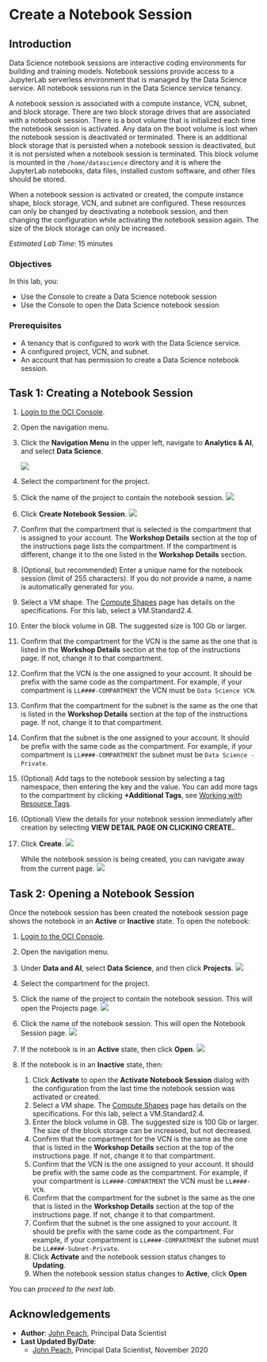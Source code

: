 # Create a Notebook Session

## Introduction

Data Science notebook sessions are interactive coding environments for building and training models. Notebook sessions provide access to a JupyterLab serverless environment that is managed by the Data Science service. All notebook sessions run in the Data Science service tenancy.

A notebook session is associated with a compute instance, VCN, subnet, and block storage. There are two block storage drives that are associated with a notebook session. There is a boot volume that is initialized each time the notebook session is activated. Any data on the boot volume is lost when the notebook session is deactivated or terminated. There is an additional block storage that is persisted when a notebook session is deactivated, but it is not persisted when a notebook session is terminated. This block volume is mounted in the ``/home/datascience`` directory and it is where the JupyterLab notebooks, data files, installed custom software, and other files should be stored.

When a notebook session is activated or created, the compute instance shape, block storage, VCN, and subnet are configured. These resources can only be changed by deactivating a notebook session, and then changing the configuration while activating the notebook session again. The size of the block storage can only be increased.

*Estimated Lab Time*: 15 minutes

### Objectives
In this lab, you:
* Use the Console to create a Data Science notebook session
* Use the Console to open the Data Science notebook session

### Prerequisites

* A tenancy that is configured to work with the Data Science service.
* A configured project, VCN, and subnet.
* An account that has permission to create a Data Science notebook session.

## Task 1: Creating a Notebook Session

1. [Login to the OCI Console](https://www.oracle.com/cloud/sign-in.html).
1. Open the navigation menu.
1. Click the **Navigation Menu** in the upper left, navigate to **Analytics & AI**, and select **Data Science**. 
	
	![](https://raw.githubusercontent.com/oracle/learning-library/master/common/images/console/analytics-ml-datascience.png " ")

1. Select the compartment for the project.
1. Click the name of the project to contain the notebook session.
    ![](./../speed-up-ds-with-the-ads-sdk/images/select-project.png)

1. Click **Create Notebook Session**.
    ![](./../speed-up-ds-with-the-ads-sdk/images/create-notebook.png)

1. Confirm that the compartment that is selected is the compartment that is assigned to your account. The **Workshop Details** section at the top of the instructions page lists the compartment. If the compartment is different, change it to the one listed in the **Workshop Details** section.
1. (Optional, but recommended) Enter a unique name for the notebook session (limit of 255 characters). If you do not provide a name, a name is automatically generated for you.
1. Select a VM shape. The [Compute Shapes](https://docs.cloud.oracle.com/en-us/iaas/Content/Compute/References/computeshapes.htm) page has details on the specifications. For this lab, select a VM.Standard2.4.
1. Enter the block volume in GB. The suggested size is 100 Gb or larger.
1. Confirm that the compartment for the VCN is the same as the one that is listed in the **Workshop Details** section at the top of the instructions page. If not, change it to that compartment.
1. Confirm that the VCN is the one assigned to your account. It should be prefix with the same code as the compartment. For example, if your compartment is ``LL####-COMPARTMENT`` the VCN must be ``Data Science VCN``.
1. Confirm that the compartment for the subnet is the same as the one that is listed in the **Workshop Details** section at the top of the instructions page. If not, change it to that compartment.
1. Confirm that the subnet is the one assigned to your account. It should be prefix with the same code as the compartment. For example, if your compartment is ``LL####-COMPARTMENT`` the subnet must be ``Data Science - Private``.
1. (Optional) Add tags to the notebook session by selecting a tag namespace, then entering the key and the value. You can add more tags to the compartment by clicking **+Additional Tags**, see [Working with Resource Tags](https://docs.cloud.oracle.com/iaas/Content/General/Concepts/resourcetags.htm#workingtags).
1. (Optional) View the details for your notebook session immediately after creation by selecting **VIEW DETAIL PAGE ON CLICKING CREATE.**. 
1. Click **Create**.
    ![](./../speed-up-ds-with-the-ads-sdk/images/create-ns.png)

    While the notebook session is being created, you can navigate away from the current page.
    ![](./../speed-up-ds-with-the-ads-sdk/images/creating-ns.png)

## Task 2: Opening a Notebook Session

Once the notebook session has been created the notebook session page shows the notebook in an **Active** or **Inactive** state. To open the notebook:

1. [Login to the OCI Console](https://www.oracle.com/cloud/sign-in.html).
1. Open the navigation menu.
1. Under **Data and AI**, select **Data Science**, and then click **Projects**.
    ![](./../speed-up-ds-with-the-ads-sdk/images/select-projects.png)

1. Select the compartment for the project.
1. Click the name of the project to contain the notebook session. This will open the Projects page.
    ![](./../speed-up-ds-with-the-ads-sdk/images/select-project.png)

1. Click the name of the notebook session. This will open the Notebook Session page.
    ![](./../speed-up-ds-with-the-ads-sdk/images/click-ns.png)

1. If the notebook is in an **Active** state, then click **Open**.
    ![](./../speed-up-ds-with-the-ads-sdk/images/click-open.png)

1. If the notebook is in an **Inactive** state, then:
    1. Click **Activate** to open the **Activate Notebook Session** dialog with the configuration from the last time the notebook session was activated or created.
    1. Select a VM shape. The [Compute Shapes](https://docs.cloud.oracle.com/en-us/iaas/Content/Compute/References/computeshapes.htm) page has details on the specifications. For this lab, select a VM.Standard2.4.
    1. Enter the block volume in GB. The suggested size is 100 Gb or larger. The size of the block storage can be increased, but not decreased. 
    1. Confirm that the compartment for the VCN is the same as the one that is listed in the **Workshop Details** section at the top of the instructions page. If not, change it to that compartment.
    1. Confirm that the VCN is the one assigned to your account. It should be prefix with the same code as the compartment. For example, if your compartment is ``LL####-COMPARTMENT`` the VCN must be ``LL####-VCN``.
    1. Confirm that the compartment for the subnet is the same as the one that is listed in the **Workshop Details** section at the top of the instructions page. If not, change it to that compartment.
    1. Confirm that the subnet is the one assigned to your account. It should be prefix with the same code as the compartment. For example, if your compartment is ``LL####-COMPARTMENT`` the subnet must be ``LL####-Subnet-Private``.
    1. Click **Activate** and the notebook session status changes to **Updating**.
    1. When the notebook session status changes to **Active**, click **Open**

You can *proceed to the next lab*.

## Acknowledgements

* **Author**: [John Peach](https://www.linkedin.com/in/jpeach/), Principal Data Scientist
* **Last Updated By/Date**:
    * [John Peach](https://www.linkedin.com/in/jpeach/), Principal Data Scientist, November 2020

